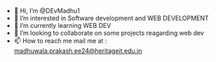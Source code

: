 - 👋 Hi, I’m @DEvMadhu1
- 👀 I’m interested in Software development and WEB DEVELOPMENT
- 🌱 I’m currently learning WEB DEV
- 💞️ I’m looking to collaborate on some projects reagarding web dev
- 📫 How to reach me mail me at : madhuwala.prakash.ee24@heritageit.edu.in

<!---
DEvMadhu1/DEvMadhu1 is a ✨ special ✨ repository because its `README.md` (this file) appears on your GitHub profile.
You can click the Preview link to take a look at your changes.
--->

